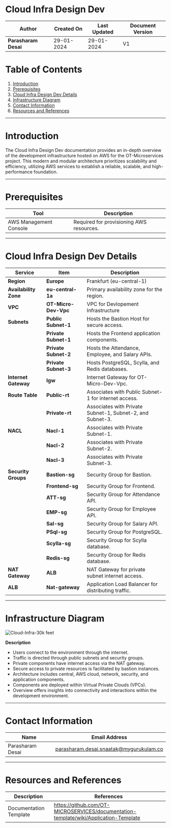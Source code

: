 # Cloud Infra Design Dev

| **Author**           | **Created On** | **Last Updated** | **Document Version** |
| -------------------- | -------------- | ---------------- | -------------------- |
| **Parasharam Desai** | 29-01-2024     | 29-01-2024       | V1                   |

# Table of Contents

1. [Introduction](#introduction)
2. [Prerequisites](#prerequisites)
3. [Cloud Infra Design Dev Details](#cloud-infra-design-dev-details)
4. [Infrastructure Diagram](#infrastructure-diagram)
5. [Contact Information](#contact-information)
6. [Resources and References](#resources-and-references)

***
# Introduction

The Cloud Infra Design Dev documentation provides an in-depth overview of the development infrastructure hosted on AWS for the OT-Microservices project. This modern and modular architecture prioritizes scalability and efficiency, utilizing AWS services to establish a reliable, scalable, and high-performance foundation.

***
# Prerequisites
| Tool                  | Description                                  |
|-----------------------|----------------------------------------------|
| AWS Management Console | Required for provisioning AWS resources.     |


***
# Cloud Infra Design Dev Details

| Service         | Item                  | Description                                         |
|-----------------|-----------------------|-----------------------------------------------------|
| **Region**      | **Europe**               | Frankfurt (eu-central-1)                         |
| **Availability Zone**          | **eu-central-1a**         | Primary availability zone for the region.       |
| **VPC**         | **OT-Micro-Dev-Vpc**      | VPC for Devlopement Infrastructure              |
| **Subnets**     | **Public Subnet-1**   | Hosts the Bastion Host for secure access.           |
|                 | **Private Subnet-1**  | Hosts the Frontend application components.         |
|                 | **Private Subnet-2**  | Hosts the Attendance, Employee, and Salary APIs.    |
|                 | **Private Subnet-3**  | Hosts PostgreSQL, Scylla, and Redis databases.      |
| **Internet Gateway** | **Igw**              | Internet Gateway for OT-Micro-Dev-Vpc.              |
| **Route Table**  | **Public-rt**        | Associates with Public Subnet-1 for internet access.|
|                 | **Private-rt**       | Associates with Private Subnet-1, Subnet-2, and Subnet-3.|
| **NACL**        | **Nacl-1**           | Associates with Private Subnet-1.                  |
|                 | **Nacl-2**           | Associates with Private Subnet-2.                  |
|                 | **Nacl-3**           | Associates with Private Subnet-3.                  |
| **Security Groups** | **Bastion-sg**    | Security Group for Bastion.                         |
|                 | **Frontend-sg**      | Security Group for Frontend.                        |
|                 | **ATT-sg**           | Security Group for Attendance API.                 |
|                 | **EMP-sg**           | Security Group for Employee API.                   |
|                 | **Sal-sg**           | Security Group for Salary API.                     |
|                 | **PSql-sg**          | Security Group for PostgreSQL.                     |
|                 | **Scylla-sg**        | Security Group for Scylla database.                |
|                 | **Redis-sg**         | Security Group for Redis database.                 |
| **NAT Gateway** | **ALB**                   | NAT Gateway for private subnet internet access.    |
| **ALB**         | **Nat-gateway**           | Application Load Balancer for distributing traffic.|

***

# Infrastructure Diagram

![Cloud-Infra-30k feet](https://github.com/avengers-p7/Documentation/assets/156056709/b989a31a-00d1-4798-9e87-3b3f007c87d6)


**Description**

* Users connect to the environment through the internet.
* Traffic is directed through public subnets and security groups.
* Private components have internet access via the NAT gateway.
* Secure access to private resources is facilitated by bastion instances.
* Architecture includes central, AWS cloud, network, security, and application components.
* Components are deployed within Virtual Private Clouds (VPCs).
* Overview offers insights into connectivity and interactions within the development environment.


***

# Contact Information

| Name               | Email Address                               |
| ------------------ | ------------------------------------------- |
| Parasharam Desai   | parasharam.desai.snaatak@mygurukulam.co     |

***
# Resources and References

|     Description                  | References  
| ---------------------------------| ------------------------------------------------------------------- |
|     Documentation Template       | https://github.com/OT-MICROSERVICES/documentation-template/wiki/Application-Template |

